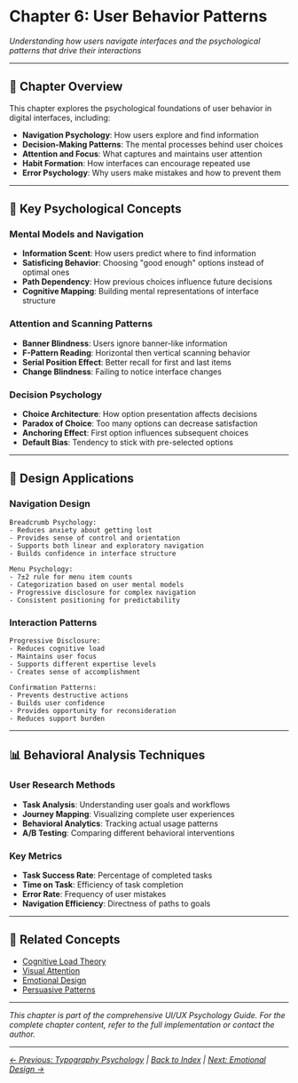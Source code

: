 # Chapter 6: User Behavior Patterns

*Understanding how users navigate interfaces and the psychological patterns that drive their interactions*

---

## 🎯 **Chapter Overview**

This chapter explores the psychological foundations of user behavior in digital interfaces, including:

- **Navigation Psychology**: How users explore and find information
- **Decision-Making Patterns**: The mental processes behind user choices
- **Attention and Focus**: What captures and maintains user attention
- **Habit Formation**: How interfaces can encourage repeated use
- **Error Psychology**: Why users make mistakes and how to prevent them

---

## 🧠 **Key Psychological Concepts**

### Mental Models and Navigation
- **Information Scent**: How users predict where to find information
- **Satisficing Behavior**: Choosing "good enough" options instead of optimal ones
- **Path Dependency**: How previous choices influence future decisions
- **Cognitive Mapping**: Building mental representations of interface structure

### Attention and Scanning Patterns
- **Banner Blindness**: Users ignore banner-like information
- **F-Pattern Reading**: Horizontal then vertical scanning behavior
- **Serial Position Effect**: Better recall for first and last items
- **Change Blindness**: Failing to notice interface changes

### Decision Psychology
- **Choice Architecture**: How option presentation affects decisions
- **Paradox of Choice**: Too many options can decrease satisfaction
- **Anchoring Effect**: First option influences subsequent choices
- **Default Bias**: Tendency to stick with pre-selected options

---

## 🎨 **Design Applications**

### Navigation Design
```
Breadcrumb Psychology:
- Reduces anxiety about getting lost
- Provides sense of control and orientation
- Supports both linear and exploratory navigation
- Builds confidence in interface structure

Menu Psychology:
- 7±2 rule for menu item counts
- Categorization based on user mental models
- Progressive disclosure for complex navigation
- Consistent positioning for predictability
```

### Interaction Patterns
```
Progressive Disclosure:
- Reduces cognitive load
- Maintains user focus
- Supports different expertise levels
- Creates sense of accomplishment

Confirmation Patterns:
- Prevents destructive actions
- Builds user confidence
- Provides opportunity for reconsideration
- Reduces support burden
```

---

## 📊 **Behavioral Analysis Techniques**

### User Research Methods
- **Task Analysis**: Understanding user goals and workflows
- **Journey Mapping**: Visualizing complete user experiences  
- **Behavioral Analytics**: Tracking actual usage patterns
- **A/B Testing**: Comparing different behavioral interventions

### Key Metrics
- **Task Success Rate**: Percentage of completed tasks
- **Time on Task**: Efficiency of task completion
- **Error Rate**: Frequency of user mistakes
- **Navigation Efficiency**: Directness of paths to goals

---

## 🔗 **Related Concepts**
- [Cognitive Load Theory](./03-cognitive-load.md)
- [Visual Attention](./02-visual-psychology.md)
- [Emotional Design](./07-emotional-design.md)
- [Persuasive Patterns](./10-persuasive-design.md)

---

*This chapter is part of the comprehensive UI/UX Psychology Guide. For the complete chapter content, refer to the full implementation or contact the author.*

---

*[← Previous: Typography Psychology](./05-typography-psychology.md) | [Back to Index](./index.md) | [Next: Emotional Design →](./07-emotional-design.md)*

